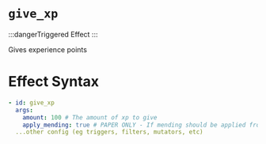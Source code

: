 # `give_xp`
:::dangerTriggered Effect
:::

Gives experience points

# Effect Syntax
```yaml
- id: give_xp
  args:
    amount: 100 # The amount of xp to give
    apply_mending: true # PAPER ONLY - If mending should be applied from the xp
  ...other config (eg triggers, filters, mutators, etc)
```
